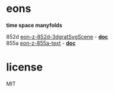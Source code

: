 # eons
**time space manyfolds**

852d [eon-z-852d-3dgratSvgScene](https://sifbuilder.github.io/eons/eon-z-852d-3dgratSvgScene.html) - **[doc](https://sifbuilder.github.io/eons/eon-z-852d-3dgratSvgScene.md)**  
855a [eon-z-855a-text](https://sifbuilder.github.io/eons/eon-z-855a-text.html) - **[doc](https://sifbuilder.github.io/eons/eon-z-855a-text.md)**  

# license
MIT  